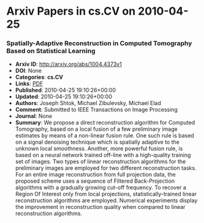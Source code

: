 # Arxiv Papers in cs.CV on 2010-04-25
### Spatially-Adaptive Reconstruction in Computed Tomography Based on Statistical Learning
- **Arxiv ID**: http://arxiv.org/abs/1004.4373v1
- **DOI**: None
- **Categories**: **cs.CV**
- **Links**: [PDF](http://arxiv.org/pdf/1004.4373v1)
- **Published**: 2010-04-25 19:10:26+00:00
- **Updated**: 2010-04-25 19:10:26+00:00
- **Authors**: Joseph Shtok, Michael Zibulevsky, Michael Elad
- **Comment**: Submitted to IEEE Transactions on Image Processing
- **Journal**: None
- **Summary**: We propose a direct reconstruction algorithm for Computed Tomography, based on a local fusion of a few preliminary image estimates by means of a non-linear fusion rule. One such rule is based on a signal denoising technique which is spatially adaptive to the unknown local smoothness. Another, more powerful fusion rule, is based on a neural network trained off-line with a high-quality training set of images. Two types of linear reconstruction algorithms for the preliminary images are employed for two different reconstruction tasks. For an entire image reconstruction from full projection data, the proposed scheme uses a sequence of Filtered Back-Projection algorithms with a gradually growing cut-off frequency. To recover a Region Of Interest only from local projections, statistically-trained linear reconstruction algorithms are employed. Numerical experiments display the improvement in reconstruction quality when compared to linear reconstruction algorithms.



